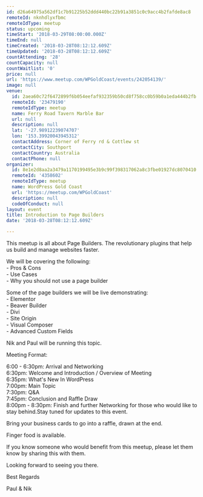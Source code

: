 ```yaml
---
id: d26a64975a562df1c7b91225b52ddd440bc22b91a3851c0c9acc4b2fafde8ac8
remoteId: nknhdlyxfbmc
remoteIdType: meetup
status: upcoming
timeStart: '2018-03-29T08:00:00.000Z'
timeEnd: null
timeCreated: '2018-03-28T08:12:12.609Z'
timeUpdated: '2018-03-28T08:12:12.609Z'
countAttending: '28'
countCapacity: null
countWaitlist: '0'
price: null
url: 'https://www.meetup.com/WPGoldCoast/events/242054139/'
image: null
venue:
  id: 2aea60c72f6472899f6b054eefaf932359b50cd8f758cc0b59b0a1eda444b2fb
  remoteId: '23479190'
  remoteIdType: meetup
  name: Ferry Road Tavern Marble Bar
  url: null
  description: null
  lat: '-27.98912239074707'
  lon: '153.39920043945312'
  contactAddress: Corner of Ferry rd & Cottlew st
  contactCity: Southport
  contactCountry: Australia
  contactPhone: null
organizer:
  id: 8e1e2d8aa2a3479a1170199495e3b9c99f398317062a8c3fbe01927dc8070410
  remoteId: '4358602'
  remoteIdType: meetup
  name: WordPress Gold Coast
  url: 'https://meetup.com/WPGoldCoast'
  description: null
  codeOfConduct: null
layout: event
title: Introduction to Page Builders
date: '2018-03-28T08:12:12.609Z'

---
```

<p>This meetup is all about Page Builders. The revolutionary plugins that help us build and manage websites faster.</p> <p>We will be covering the following:<br/>- Pros &amp; Cons<br/>- Use Cases<br/>- Why you should not use a page builder</p> <p>Some of the page builders we will be live demonstrating:<br/>- Elementor<br/>- Beaver Builder<br/>- Divi<br/>- Site Origin<br/>- Visual Composer<br/>- Advanced Custom Fields</p> <p>Nik and Paul will be running this topic.</p> <p>Meeting Format:</p> <p>6:00 - 6:30pm: Arrival and Networking<br/>6:30pm: Welcome and Introduction / Overview of Meeting<br/>6:35pm: What's New In WordPress<br/>7:00pm: Main Topic<br/>7:30pm: Q&amp;A<br/>7:45pm: Conclusion and Raffle Draw<br/>8:00pm - 8:30pm: Finish and further Networking for those who would like to stay behind.Stay tuned for updates to this event.</p> <p>Bring your business cards to go into a raffle, drawn at the end.</p> <p>Finger food is available.</p> <p>If you know someone who would benefit from this meetup, please let them know by sharing this with them.</p> <p>Looking forward to seeing you there.</p> <p>Best Regards</p> <p>Paul &amp; Nik</p>
